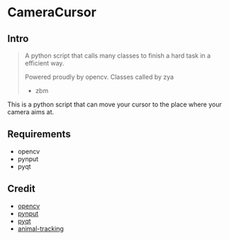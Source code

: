 # CameraCursor

## Intro

> A python script that calls many classes to finish a hard task in a efficient way.
>
> Powered proudly by opencv. Classes called by zya
>
> - zbm

This is a python script that can move your cursor to the place where your camera aims at.

## Requirements

- opencv
- pynput
- pyqt

## Credit

- [opencv](https://github.com/opencv/opencv)
- [pynput](https://github.com/moses-palmer/pynput)
- [pyqt](https://pypi.org/project/PyQt5/)
- [animal-tracking](https://github.com/colinlaney/animal-tracking)
